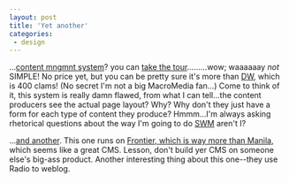 ```yaml
---
layout: post
title: 'Yet another'
categories:
 - design
---
```


<P>...<A href="http://www.macromedia.com/desdev/contribute/">content mngmnt system</A>? you can <A href="http://www.macromedia.com/software/contribute/productinfo/features/">take the tour</A>.........wow; waaaaaay <EM>not</EM> SIMPLE! No price yet, but you can be pretty sure it's more than <A href="http://www.macromedia.com/software/dreamweaver/">DW</A>, which is 400 clams! (No secret I'm not a big MacroMedia fan...) Come to think of it, this system is really damn flawed, from what I can tell...the content producers see the actual page layout? Why? Why don't they just have a form for each type of content they produce? Hmmm...I'm always asking rhetorical questions about the way I'm going to do <A href="http://swm.danielsjourney.com">SWM</A> aren't I?</P>
<P>...<A href="http://paolo.evectors.it/ideaTools/">and another</A>. This one runs on <A href="http://www.userland.com/">Frontier, which is way more than Manila</A>, which seems like a great CMS. Lesson, don't build yer CMS on someone else's big-ass product. Another interesting thing about this one--they use Radio to weblog. </P>

